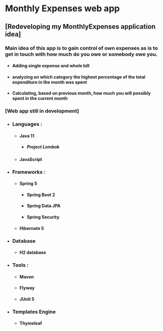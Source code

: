 # Monthly Expenses web app 
## [Redeveloping my MonthlyExpenses application idea] 

### Main idea of this app is to gain control of own expenses as is to get in touch with how much do you owe or somebody owe you. 
* #### Adding single expense and whole bill
* #### analyzing on which category the highest percentage of the total expenditure in the month was spent
* #### Calculating, based on previous month,  how much you will possibly spent in the current month
### [Web app still in development] 

* ### Languages : 
  * #### Java 11 
    * ##### Project Lombok
  * #### JavaScript
* ### Frameworks : 
  * #### Spring 5 
    * #### Spring Boot 2
    * #### Spring Data JPA
    * #### Spring Security
  * #### Hibernate 5
* ### Database
  * #### H2 database
* ### Tools :
  * #### Maven
  * #### Flyway
  * #### JUnit 5
* ### Templates Engine
  * #### Thymeleaf

